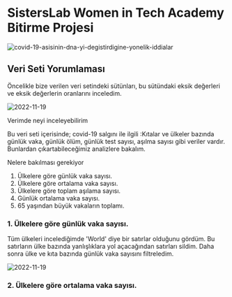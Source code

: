 # **SistersLab Women in Tech Academy Bitirme Projesi**

![covid-19-asisinin-dna-yi-degistirdigine-yonelik-iddialar](https://user-images.githubusercontent.com/83637039/202847597-924205aa-d55a-401e-9afd-ef082535e00e.jpg)

## Veri Seti Yorumlaması

Öncelikle bize verilen veri setindeki sütünları, bu sütündaki eksik değerleri ve eksik değerlerin oranlarını inceledim.

![2022-11-19](https://user-images.githubusercontent.com/83637039/202848306-38d908be-f4cc-4a3c-addc-4436d74f6514.png)

Verimde neyi inceleyebilirim

Bu veri seti içerisinde; covid-19 salgını ile ilgili :Kıtalar ve ülkeler bazında günlük vaka, günlük ölüm, günlük test sayısı, aşılma sayısı gibi veriler vardır.
Bunlardan çıkartabileceğimiz analizlere bakalım.


Nelere bakılması gerekiyor

1. Ülkelere göre günlük vaka sayısı.
2. Ülkelere göre ortalama vaka sayısı.
3. Ülkelere göre toplam aşılama sayısı.
4. Günlük ortalama vaka sayısı.
5. 65 yaşından büyük vakaların toplamı.


### 1. Ülkelere göre günlük vaka sayısı.

Tüm ülkeleri incelediğimde 'World'  diye bir satırlar olduğunu gördüm. Bu satırların ülke bazında yanlışlıklara yol açacağından satırları sildim.
Daha sonra ülke ve kıta bazında günlük vaka sayısını filtreledim.

![2022-11-19](https://user-images.githubusercontent.com/83637039/202850381-67ae6e40-2a57-4f73-8114-2eb85839ef2a.png)

### 2. Ülkelere göre ortalama vaka sayısı.


